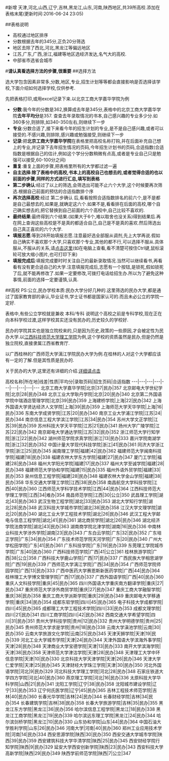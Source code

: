 #新增 天津,河北,山西,辽宁,吉林,黑龙江,山东,河南,陕西地区,共39所高校.添加在表格末尾(更新时间:2016-06-24 23:05)

##表格说明
 * 高校通过地区排序
 * 分数根据去年的345分,正负20分筛选
 * 地区去除了西北,河北,黑龙江等偏远地区
 * 江苏,广东,广西,浙江,福建等地区选经济发达,名气大的高校.
 * 中部省市选省会城市

#**请认真看选择方法的步骤,很重要**
##选择方法
  
  选大学包含因素非常多,分数,地区,专业,招生计划等等都会直接影响是否选择该学校,下面介绍如何选择学校,仅供参考.
  
  先把表格打印,或用excel记录下来.以北京工商大学嘉华学院为例
  
 * **分数**:我今年的分数是362,换算成去年是345分,表格中的北京工商大学嘉华学院**去年平均分**是357. 查查去年录取情况的书本,自己感兴趣的专业多少分.如360多分,则排除,如340-350左右,则继续下一步
 * **专业**:分数合适了,接下来看今年的招生计划的专业,是不是自己感兴趣,或者可以接受的.不感兴趣,则排除,感兴趣或勉强接受,则继续下一步
 * **记录**:把**北京工商大学嘉华学院**在表格里把高校名称打钩,并在后面补充自己想上的专业,并记录下去年招生情况的页码,今年招生计划书的页码,合适指数(合适指数是根据自己的估计,例如这个学分分数稍微有点高,或者是专业自己只是勉强可以接受,60-100分之间)
 * **重复**:重复上面的步骤,把表格里所有的大学都过滤一遍
 * **自主选择**:**除了表格中的高校,书本上的高校自己也想去的,或者觉得合适的也以前面的步骤,同样的方式进行汇总,填写到表格**
 * **第二步确认**:经过了以上的筛选,会筛选出可能不止六个大学,这个时候要再次筛选.根据自己前面的预估的合适指数排个序
 * **再次选择高校**:经过 第二步确认 后,看看按照合适指数排名的前六个,是不是都是自己最想去的,如果是,就确定这六个.如果不是,看看排在后面的高校,哪个自己确实想去的,把它替换到自己前面的六个高校中,自己比较不喜欢的.
 * **最终结果**:最终得到六个结果.(如果大于6个,难以取舍也没关系)得到结果后.再在网上查询这些高校是不是真的都适合自己,自己是不是真的喜欢.然后筛选出自己真正喜欢的六个大学.
 * **填报志愿**:等到28开始填报志愿.注意最好选全部服从调剂,先上大学再说.假如自己确实不喜欢那个大学,只喜欢那个专业,其他的都不行,可以选择不服从.具体服从,不服从的关系,请[点击这里](/志愿填报.png)(如在电脑上查看,看不清楚可按住Ctrl键,鼠标滚轮可放大缩小图片,也可打印下来)
 * **填报完成后**:填报完成要时时关注自己的最新录取情况.当然可以继续看书,再看看有没有更合适自己的大学.注意填报完成后,志愿有一个按钮,是锁死,假如锁死了后,就不能再修改了.如果一定要修改,可拨打电话给招生办.所以为了避免这种事情,前面的选择一定要谨慎,认真.

##高校
PS:公立,民办学校本质:民办大学分好几种的.这里筛选的民办大学,都是通过了国家教育部的承认,毕业证书,学士证书都是国家认可的.而且未必公立的学院一定好.

表格中,有些公立学校就是兼收 本科/专科 说明这个高校之前是专科学校,现在正在向本科学校过渡,这样学校其实还没有民办的,历史较久的学校好.

民办的学院其实也是独立院校来的,只是因为历史,政策的一些原因,才会被定性为民办大学.以[江西科技师范大学理工学院](http://gaokao.chsi.com.cn/sch/schoolInfoMain--schId-1753.dhtml)为例,这个学校的资质虽然是民办,但是仍然是独立院校,直接隶属江西省教育厅.

以广西桂林的广西师范大学漓江学院民办大学为例.在桂林的人对这个大学都应该有一定的了解.但是其性质是民办的.

关于民办的大学,这里还有详细的介绍.[详细请点击](http://zhidao.baidu.com/question/752568842834520084.html?fr=iks&word=%B2%E9%BF%B4%C3%F1%B0%EC%B4%F3%D1%A7%B4%F3%D1%A7&ie=gbk)

高校名称|所在地|线差|性质|平均分|录取页码|招生页码|合适指数
---|---|---|---|---|---|---|---|---
北京工商大学嘉华学院|北京|37|民办|357
北京邮电大学世纪学院|北京|28|民办|348
北京工业大学耿丹学院|北京|20|民办|340
北京第二外国语学院中瑞酒店管理学院|北京|39|民办|359
上海建桥学院|上海|22|民办|342
上海外国语大学贤达经济人文学院|上海|39|民办|359
上海师范大学天华学院|上海|16|民办|336
东南大学成贤学院|江苏|20|民办|340
南京工业大学浦江学院|江苏|24|民办|344
南京信息工程大学滨江学院|江苏|34|民办|354
苏州大学文正学院|江苏|39|民办|359
苏州科技大学天平学院|江苏|21|民办|341
扬州大学广陵学院|江苏|22|民办|342
南京邮电大学通达学院|江苏|32|民办|352
浙江师范大学行知学院|浙江|22|民办|342
湖州师范学院求真学院|浙江|13|民办|333
嘉兴学院南湖学院|浙江|32|民办|352
中国计量大学现代科技学院|浙江|41|民办|361
同济大学浙江学院|浙江|25|民办|345
闽南理工学院|福建|42|民办|362
福建师范大学闽南科技学院|福建|18|民办|338
福建农林大学东方学院|福建|27|民办|347
厦门工学院|福建|28|民办|348
福州大学阳光学院|福建|17|民办|337
福州大学至诚学院|福建|28|民办|348
福建师范大学协和学院|福建|15|民办|335
福州外语外贸学院|福建|33|民办|353
泉州信息工程学院|福建|28|民办|348
福建农林大学金山学院|福建|38|民办|358
华东交通大学理工学院|江西|38|民办|358
南昌航空大学科技学院|江西|40|民办|360
江西师范大学科学技术学院|江西|44|民办|364
江西科技师范大学理工学院|江西|34|难办|354
南昌师范学院|江西|30|公立|350
武昌理工学院|湖北|43|民办|363
武汉生物工程学院|湖北|33|民办|353
湖北大学知行学院|湖北|28|民办|348
武汉科技大学城市学院|湖北|38|民办|358
江汉大学文理学院|湖北|20|民办|340
湖北工业大学工程技术学院|湖北|26|民办|346
武汉工程大学邮电与信息工程学院|湖北|41|民办|361
湖北商贸学院|湖北|26|民办|346
湖北经济学院法商学院|湖北|43|民办|363
湖南商学院北津学院|湖南|16|民办|336
中南林业科技大学涉外学院|湖南|23|民办|343
广东白云学院|广东|32|民办|352
广东培正学院|广东|34|民办|354
广东技术师范学院天河学院|广东|20|民办|340
广州大学松田学院|广东|41|民办|361
广东科技学院|广东|19|民办|339
东莞理工学院城市学院|广东|40|民办|360
广西科技师范学院|广西|41|公立|361
桂林旅游学院|广西|38|公立|358
广西科技大学鹿山学院|广西|17|民办|337
广西民族大学相思湖学院|广西|19|民办|339
广西师范大学漓江学院|广西|34|民办|354
广西师范学院师园学院|广西|13|民办|333
广西中医药大学赛恩斯新医药学院|广西|44|民办|364
桂林理工大学博文管理学院|广西|17|民办|337
广西外国语学院|广西|40|民办|360
重庆人文科技学院|重庆|45|民办|365
四川外国语大学重庆南方翻译学院|重庆|27|民办|347
重庆师范大学涉外商贸学院|重庆|27|民办|347
重庆工商大学融智学院|重庆|38|民办|358
重庆工商大学派斯学院|重庆|29|民办|349
重庆邮电大学移通学院|重庆|34|民办|354
成都东软学院|四川|45|民办|365
电子科技大学成都学院|四川|45|民办|365
成都理工大学工程技术学院|四川|33|民办|353
成都文理学院|四川|21|民办|341
四川工商学院|四川|42|民办|362
西南交通大学希望学院|四川|31|民办|351
贵州大学科技学院|贵州|12|民办|332
贵州大学明德学院|贵州|25|民办|345
贵州师范大学求是学院|贵州|18|民办|338
云南大学滇池学院|云南|30|民办|350
云南大学旅游文化学院|云南|25|民办|345
天津天狮学院|天津|19|民办|339
河北工业大学城市学院|天津|24|民办|344
天津外国语大学滨海外事学院|天津|28|民办|348
天津商业大学宝德学院|天津|13|民办|333
南开大学滨海学院|天津|38|民办|358
天津师范大学津沽学院|天津|28|民办|348
天津理工大学中环信息学院|天津|10|民办|330
北京科技大学天津学院|天津|26|民办|346
天津大学仁爱学院|天津|25|民办|345
天津财经大学珠江学院|天津|30|民办|350
河北外国语学院|河北|9|民办|329
河北科技大学理工学院|河北|28|民办|348
石家庄铁道大学四方学院|河北|40|民办|360
燕京理工学院|河北|16|民办|336
太原科技大学华科学院|山西|21|民办|341
沈阳工学院|辽宁|38|民办|358
沈阳城市建设学院|辽宁|33|民办|353
辽宁何氏医学院|辽宁|45|民办|365
吉林工程技术师范学院|吉林|40|民办|360
长春光华学院|吉林|24|民办|344
长春财经学院|吉林|34|民办|354
长春建筑学院|吉林|38|民办|358
长春大学旅游学院|吉林|35|民办|355
黑龙江东方学院|黑龙江|36|民办|356
哈尔滨信息工程学院|黑龙江|18|民办|338
黑龙江工商学院|黑龙江|19|民办|339
哈尔滨远东理工学院|黑龙江|24|民办|344
哈尔滨剑桥学院|黑龙江|10|民办|330
山东协和学院|山东|44|民办|364
中国石油大学胜利学院|山东|26|民办|346
河南大学|河南|40|民办|360
郑州工业应用技术学院|河南|14|民办|334
西安思源学院|陕西|30|民办|350
西安交通大学城市学院|陕西|39|民办|359
西安建筑科技大学华清学院|陕西|25|民办|345
西安财经学院行知学院|陕西|9|民办|329
延安大学西安创新学院|陕西|23|民办|343
西安科技大学高新学院|陕西|29|民办|349
陕西学前师范学院|陕西|7|公立|347
